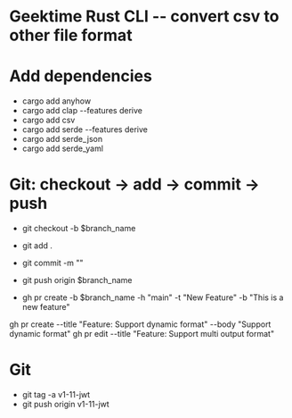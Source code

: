 # Geektime Rust CLI -- convert csv to other file format

# Add dependencies

- cargo add anyhow
- cargo add clap --features derive
- cargo add csv
- cargo add serde --features derive
- cargo add serde_json
- cargo add serde_yaml

# Git: checkout -> add -> commit -> push

- git checkout -b $branch_name
- git add .
- git commit -m ""
- git push origin $branch_name

- gh pr create -b $branch_name -h "main" -t "New Feature" -b "This is a new feature"

gh pr create --title "Feature: Support dynamic format" --body "Support dynamic format"
gh pr edit --title "Feature: Support multi output format"

# Git

- git tag -a v1-11-jwt
- git push origin v1-11-jwt
